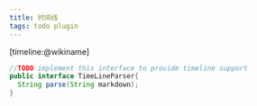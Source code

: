 ```yaml
---
title: 时间线
tags: todo plugin
---
```


[timeline:@wikiname]

```java
//TODO implement this interface to provide timeline support
public interface TimeLineParser{
  String parse(String markdown);
}

```

